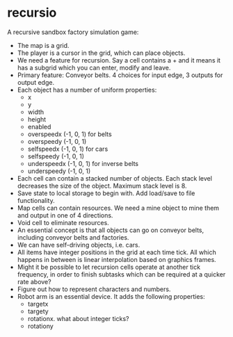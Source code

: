 # recursio
A recursive sandbox factory simulation game:
 - The map is a grid.
 - The player is a cursor in the grid, which can place objects.
 - We need a feature for recursion. Say a cell contains a + and it means it has a subgrid which you can enter, modify and leave.
 - Primary feature: Conveyor belts. 4 choices for input edge, 3 outputs for output edge.
 - Each object has a number of uniform properties:
   - x
   - y
   - width
   - height
   - enabled
   - overspeedx (-1, 0, 1) for belts
   - overspeedy (-1, 0, 1)
   - selfspeedx (-1, 0, 1) for cars
   - selfspeedy (-1, 0, 1)
   - underspeedx (-1, 0, 1) for inverse belts
   - underspeedy (-1, 0, 1)
 - Each cell can contain a stacked number of objects. Each stack level decreases the size of the object. Maximum stack level is 8.
 - Save state to local storage to begin with. Add load/save to file functionality.
 - Map cells can contain resources. We need a mine object to mine them and output in one of 4 directions.
 - Void cell to eliminate resources.
 - An essential concept is that all objects can go on conveyor belts, including conveyor belts and factories.
 - We can have self-driving objects, i.e. cars.
 - All items have integer positions in the grid at each time tick. All which happens in between is linear interpolation based on graphics frames.
 - Might it be possible to let recursion cells operate at another tick frequency, in order to finish subtasks which can be required at a quicker rate above?
 - Figure out how to represent characters and numbers.
 - Robot arm is an essential device. It adds the following properties:
   - targetx
   - targety
   - rotationx. what about integer ticks?
   - rotationy
